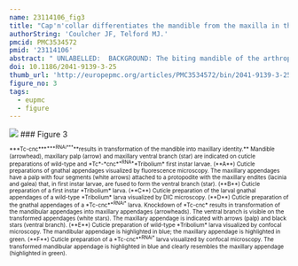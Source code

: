 ```yaml
---
name: 23114106_fig3
title: "Cap'n'collar differentiates the mandible from the maxilla in the beetle Tribolium castaneum."
authorString: 'Coulcher JF, Telford MJ.'
pmcid: PMC3534572
pmid: '23114106'
abstract: " UNLABELLED:  BACKGROUND: The biting mandible of the arthropods is thought to have evolved in the ancestor of the insects, crustaceans and myriapods: the Mandibulata. A unique origin suggests a common set of developmental genes will be required to pattern the mandible in different arthropods. To date we have functional studies on patterning of the mandibular segment of Drosophila melanogaster showing in particular the effects of the gene cap'n'collar (cnc), however, the dipteran head is far from representative of insects or of more distantly related mandibulates; Drosophila does not even possess a mandibular appendage. To study the development of a more representative insect mandible, we chose the red flour beetle Tribolium castaneum and investigated the function of the Tribolium orthologs of cap'n'collar (Tc-cnc) and the Hox gene Deformed (Tc-Dfd). In order to determine the function of Tc-cnc and Tc-Dfd, transcripts were knocked down by maternal RNA interference (RNAi). The effects of gene knockdown were examined in the developing embryos and larvae. The effect of Tc-cnc and Tc-Dfd knockdown on the expression of other genes was determined by using in situ hybridization on Tribolium embryos. RESULTS: Our analyses show that Tc-cnc is required for specification of the identity of the mandibular segment of Tribolium and differentiates the mandible from maxillary identity. Loss of Tc-cnc function results in a transformation of the mandible to maxillary identity as well as deletion of the labrum. Tc-Dfd and the Tribolium homolog of proboscipedia (Tc-mxp = maxillopedia), Hox genes that are required to pattern the maxillary appendage, are expressed in a maxilla-like manner in the transformed mandible. Tribolium homologs of paired (Tc-prd) and Distal-less (Tc-Dll) that are expressed in the endites and telopodites of embryonic appendages are also expressed in a maxilla-like manner in the transformed mandible.We also show that Tc-Dfd is required to activate the collar of Tc-cnc expression in the mandibular segment but not the cap expression in the labrum. Tc-Dfd is also required for the activation of Tc-prd in the endites of the mandible and maxillary appendages. CONCLUSIONS: Tc-cnc is necessary for patterning the mandibular segment of Tribolium. Together, Tc-cnc and Tc-Dfd cooperate to specify mandibular identity, as in Drosophila. Expression patterns of the homologs of cnc and Dfd are conserved in mandibulate arthropods suggesting that the mandible specifying function of cnc is likely to be conserved across the mandibulate arthropods."
doi: 10.1186/2041-9139-3-25
thumb_url: 'http://europepmc.org/articles/PMC3534572/bin/2041-9139-3-25-3.gif'
figure_no: 3
tags:
  - eupmc
  - figure
---
```

<img src='http://europepmc.org/articles/PMC3534572/bin/2041-9139-3-25-3.jpg' style='max-height: 300px'>
### Figure 3
<p style='font-size: 10px;'>***Tc-cnc***<sup>***RNAi***</sup>**results in transformation of the mandible into maxillary identity.** Mandible (arrowhead), maxillary palp (arrow) and maxillary ventral branch (star) are indicated on cuticle preparations of wild-type and *Tc*-*cnc*<sup>*RNA*</sup>*Tribolium* first instar larvae. (**A**) Cuticle preparations of gnathal appendages visualized by fluorescence microscopy. The maxillary appendages have a palp with four segments (white arrows) attached to a protopodite with the maxillary endites (lacinia and galea) that, in first instar larvae, are fused to form the ventral branch (star). (**B**) Cuticle preparation of a first instar *Tribolium* larva. (**C**) Cuticle preparation of the larval gnathal appendages of a wild-type *Tribolium* larva visualized by DIC microscopy. (**D**) Cuticle preparation of the gnathal appendages of a *Tc-cnc*<sup>*RNAi*</sup> larva. Knockdown of *Tc-cnc* results in transformation of the mandibular appendages into maxillary appendages (arrowheads). The ventral branch is visible on the transformed appendages (white stars). The maxillary appendage is indicated with arrows (palp) and black stars (ventral branch). (**E**) Cuticle preparation of wild-type *Tribolium* larva visualized by confocal microscopy. The mandibular appendage is highlighted in blue; the maxillary appendage is highlighted in green. (**F**) Cuticle preparation of a *Tc-cnc*<sup>*RNAi*</sup> larva visualized by confocal microscopy. The transformed mandibular appendage is highlighted in blue and clearly resembles the maxillary appendage (highlighted in green).</p>